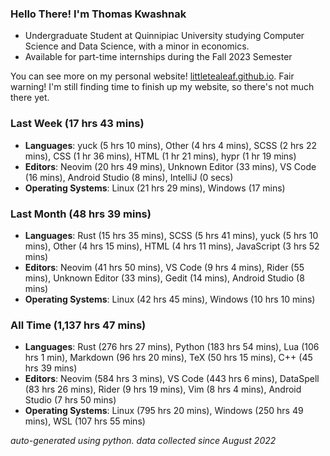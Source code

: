 
### Hello There! I'm Thomas Kwashnak

- Undergraduate Student at Quinnipiac University studying Computer Science and Data Science, with a minor in economics.
- Available for part-time internships during the Fall 2023 Semester

You can see more on my personal website! [littletealeaf.github.io](https://littletealeaf.github.io). Fair warning! I'm still finding time to finish up my website, so there's not much there yet.

### Last Week (17 hrs 43 mins)
- **Languages**: yuck (5 hrs 10 mins), Other (4 hrs 4 mins), SCSS (2 hrs 22 mins), CSS (1 hr 36 mins), HTML (1 hr 21 mins), hypr (1 hr 19 mins)
- **Editors**: Neovim (20 hrs 49 mins), Unknown Editor (33 mins), VS Code (16 mins), Android Studio (8 mins), IntelliJ (0 secs)
- **Operating Systems**: Linux (21 hrs 29 mins), Windows (17 mins)
    
### Last Month (48 hrs 39 mins)
- **Languages**: Rust (15 hrs 35 mins), SCSS (5 hrs 41 mins), yuck (5 hrs 10 mins), Other (4 hrs 15 mins), HTML (4 hrs 11 mins), JavaScript (3 hrs 52 mins)
- **Editors**: Neovim (41 hrs 50 mins), VS Code (9 hrs 4 mins), Rider (55 mins), Unknown Editor (33 mins), Gedit (14 mins), Android Studio (8 mins)
- **Operating Systems**: Linux (42 hrs 45 mins), Windows (10 hrs 10 mins)
    
### All Time (1,137 hrs 47 mins)
- **Languages**: Rust (276 hrs 27 mins), Python (183 hrs 54 mins), Lua (106 hrs 1 min), Markdown (96 hrs 20 mins), TeX (50 hrs 15 mins), C++ (45 hrs 39 mins)
- **Editors**: Neovim (584 hrs 3 mins), VS Code (443 hrs 6 mins), DataSpell (83 hrs 26 mins), Rider (9 hrs 19 mins), Vim (8 hrs 4 mins), Android Studio (7 hrs 50 mins)
- **Operating Systems**: Linux (795 hrs 20 mins), Windows (250 hrs 49 mins), WSL (107 hrs 55 mins)
    

*auto-generated using python. data collected since August 2022*
